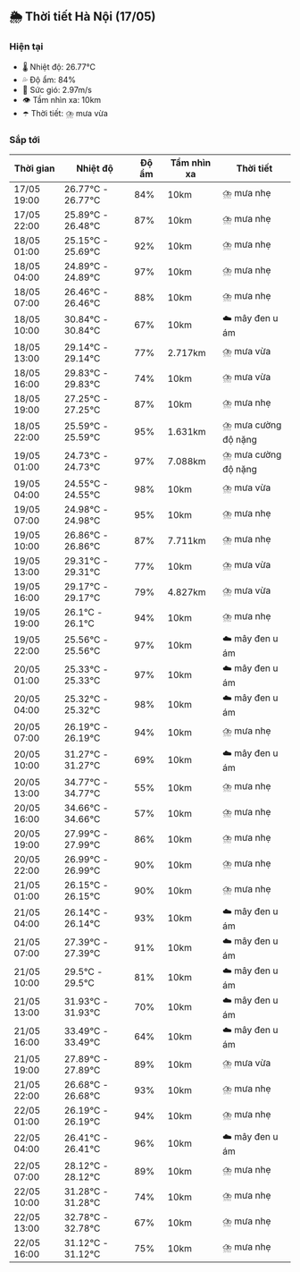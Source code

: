 ## 🌦️ Thời tiết Hà Nội (17/05)

### Hiện tại

- 🌡️ Nhiệt độ: 26.77℃
- 💦 Độ ẩm: 84%
- 💨 Sức gió: 2.97m/s
- 👁️ Tầm nhìn xa: 10km
- ☂️ Thời tiết: ⛈️ mưa vừa

### Sắp tới

| Thời gian | Nhiệt độ | Độ ẩm | Tầm nhìn xa | Thời tiết |
| --- | --- | --- | --- | --- |
| 17/05 19:00 | 26.77℃ - 26.77℃ | 84% | 10km | ⛈️ mưa nhẹ |
| 17/05 22:00 | 25.89℃ - 26.48℃ | 87% | 10km | ⛈️ mưa nhẹ |
| 18/05 01:00 | 25.15℃ - 25.69℃ | 92% | 10km | ⛈️ mưa nhẹ |
| 18/05 04:00 | 24.89℃ - 24.89℃ | 97% | 10km | ⛈️ mưa nhẹ |
| 18/05 07:00 | 26.46℃ - 26.46℃ | 88% | 10km | ⛈️ mưa nhẹ |
| 18/05 10:00 | 30.84℃ - 30.84℃ | 67% | 10km | ☁️ mây đen u ám |
| 18/05 13:00 | 29.14℃ - 29.14℃ | 77% | 2.717km | ⛈️ mưa vừa |
| 18/05 16:00 | 29.83℃ - 29.83℃ | 74% | 10km | ⛈️ mưa vừa |
| 18/05 19:00 | 27.25℃ - 27.25℃ | 87% | 10km | ⛈️ mưa nhẹ |
| 18/05 22:00 | 25.59℃ - 25.59℃ | 95% | 1.631km | ⛈️ mưa cường độ nặng |
| 19/05 01:00 | 24.73℃ - 24.73℃ | 97% | 7.088km | ⛈️ mưa cường độ nặng |
| 19/05 04:00 | 24.55℃ - 24.55℃ | 98% | 10km | ⛈️ mưa vừa |
| 19/05 07:00 | 24.98℃ - 24.98℃ | 95% | 10km | ⛈️ mưa nhẹ |
| 19/05 10:00 | 26.86℃ - 26.86℃ | 87% | 7.711km | ⛈️ mưa nhẹ |
| 19/05 13:00 | 29.31℃ - 29.31℃ | 77% | 10km | ⛈️ mưa vừa |
| 19/05 16:00 | 29.17℃ - 29.17℃ | 79% | 4.827km | ⛈️ mưa vừa |
| 19/05 19:00 | 26.1℃ - 26.1℃ | 94% | 10km | ⛈️ mưa nhẹ |
| 19/05 22:00 | 25.56℃ - 25.56℃ | 97% | 10km | ☁️ mây đen u ám |
| 20/05 01:00 | 25.33℃ - 25.33℃ | 97% | 10km | ☁️ mây đen u ám |
| 20/05 04:00 | 25.32℃ - 25.32℃ | 98% | 10km | ☁️ mây đen u ám |
| 20/05 07:00 | 26.19℃ - 26.19℃ | 94% | 10km | ⛈️ mưa nhẹ |
| 20/05 10:00 | 31.27℃ - 31.27℃ | 69% | 10km | ☁️ mây đen u ám |
| 20/05 13:00 | 34.77℃ - 34.77℃ | 55% | 10km | ⛈️ mưa nhẹ |
| 20/05 16:00 | 34.66℃ - 34.66℃ | 57% | 10km | ⛈️ mưa nhẹ |
| 20/05 19:00 | 27.99℃ - 27.99℃ | 86% | 10km | ⛈️ mưa nhẹ |
| 20/05 22:00 | 26.99℃ - 26.99℃ | 90% | 10km | ⛈️ mưa nhẹ |
| 21/05 01:00 | 26.15℃ - 26.15℃ | 90% | 10km | ⛈️ mưa nhẹ |
| 21/05 04:00 | 26.14℃ - 26.14℃ | 93% | 10km | ☁️ mây đen u ám |
| 21/05 07:00 | 27.39℃ - 27.39℃ | 91% | 10km | ☁️ mây đen u ám |
| 21/05 10:00 | 29.5℃ - 29.5℃ | 81% | 10km | ☁️ mây đen u ám |
| 21/05 13:00 | 31.93℃ - 31.93℃ | 70% | 10km | ☁️ mây đen u ám |
| 21/05 16:00 | 33.49℃ - 33.49℃ | 64% | 10km | ☁️ mây đen u ám |
| 21/05 19:00 | 27.89℃ - 27.89℃ | 89% | 10km | ⛈️ mưa vừa |
| 21/05 22:00 | 26.68℃ - 26.68℃ | 93% | 10km | ⛈️ mưa nhẹ |
| 22/05 01:00 | 26.19℃ - 26.19℃ | 94% | 10km | ⛈️ mưa nhẹ |
| 22/05 04:00 | 26.41℃ - 26.41℃ | 96% | 10km | ☁️ mây đen u ám |
| 22/05 07:00 | 28.12℃ - 28.12℃ | 89% | 10km | ⛈️ mưa nhẹ |
| 22/05 10:00 | 31.28℃ - 31.28℃ | 74% | 10km | ⛈️ mưa nhẹ |
| 22/05 13:00 | 32.78℃ - 32.78℃ | 67% | 10km | ⛈️ mưa nhẹ |
| 22/05 16:00 | 31.12℃ - 31.12℃ | 75% | 10km | ⛈️ mưa nhẹ |
